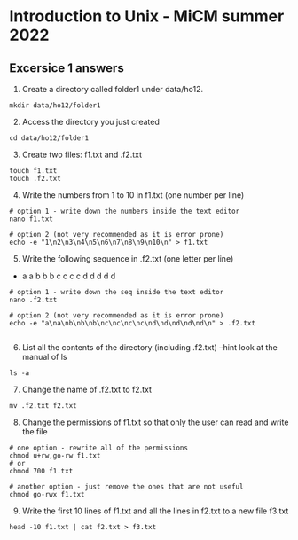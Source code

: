 # Introduction to Unix - MiCM summer 2022

## Excersice 1 answers

1. Create a directory called folder1 under data/ho12.

```{bash}
mkdir data/ho12/folder1
```

2. Access the directory you just created
~~~{}
cd data/ho12/folder1
~~~
3. Create two files:  f1.txt and .f2.txt
~~~{}
touch f1.txt
touch .f2.txt
~~~
4. Write the numbers from 1 to 10 in f1.txt (one number per line)
~~~{bash}
# option 1 - write down the numbers inside the text editor
nano f1.txt

# option 2 (not very recommended as it is error prone)
echo -e "1\n2\n3\n4\n5\n6\n7\n8\n9\n10\n" > f1.txt 
~~~
5. Write the following sequence in .f2.txt (one letter per line) 
* a a b b b c c c c d d d d d
~~~{bash}
# option 1 - write down the seq inside the text editor
nano .f2.txt

# option 2 (not very recommended as it is error prone)
echo -e "a\na\nb\nb\nb\nc\nc\nc\nc\nd\nd\nd\nd\nd\n" > .f2.txt
 
~~~
6. List all the contents of the directory (including .f2.txt) –hint look at the manual of ls
~~~{}
ls -a
~~~
7. Change the name of .f2.txt to f2.txt
~~~{}
mv .f2.txt f2.txt
~~~
8. Change the permissions of f1.txt so that only the user can read and write the file
```{}
# one option - rewrite all of the permissions
chmod u+rw,go-rw f1.txt
# or
chmod 700 f1.txt

# another option - just remove the ones that are not useful
chmod go-rwx f1.txt
```
9. Write the first 10 lines of f1.txt and all the lines in f2.txt to a new file f3.txt
```{}
head -10 f1.txt | cat f2.txt > f3.txt
```